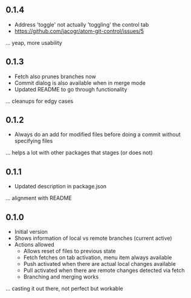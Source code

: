 ## 0.1.4

- Address 'toggle' not actually 'toggling' the control tab
- https://github.com/jacogr/atom-git-control/issues/5

... yeap, more usability

## 0.1.3

- Fetch also prunes branches now
- Commit dialog is also available when in merge mode
- Updated README to go through functionality

... cleanups for edgy cases

## 0.1.2

- Always do an add for modified files before doing a commit without specifying files

... helps a lot with other packages that stages (or does not)

## 0.1.1

- Updated description in package.json

... alignment with README

## 0.1.0

- Initial version
- Shows information of local vs remote branches (current active)
- Actions allowed
  - Allows reset of files to previous state
  - Fetch fetches on tab activation, menu item always available
  - Push activated when there are actual local changes available
  - Pull activated when there are remote changes detected via fetch
  - Branching and merging works

... casting it out there, not perfect but workable
